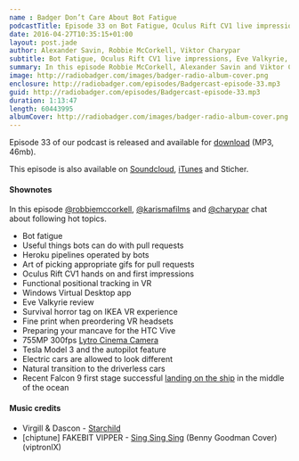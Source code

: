 ```yaml
---
name : Badger Don’t Care About Bot Fatigue
podcastTitle: Episode 33 on Bot Fatigue, Oculus Rift CV1 live impressions, Eve Valkyrie, 755Mpx Lytro Cinema Camera, rocket landing on the ship
date: 2016-04-27T10:35:15+01:00
layout: post.jade
author: Alexander Savin, Robbie McCorkell, Viktor Charypar
subtitle: Bot Fatigue, Oculus Rift CV1 live impressions, Eve Valkyrie, 755Mpx 300fps Lytro Cinema Camera, Tesla Mode 3 autopilot, transition to the driverless cars, Falcon 9 first stage landing on the ship. More details and links with shownotes can be found on our site http://www.radiobadger.com
summary: In this episode Robbie McCorkell, Alexander Savin and Viktor Charypar chat on bot Fatigue, Oculus Rift CV1 live impressions, Eve Valkyrie, 755Mpx 300fps Lytro Cinema Camera, Tesla Mode 3 autopilot, transition to the driverless cars, Falcon 9 first stage landing on the ship. More details and links with shownotes can be found on our site http://www.radiobadger.com This episode is once again recorded in a cozy shed next to the Old Street roundabout in London.
image: http://radiobadger.com/images/badger-radio-album-cover.png
enclosure: http://radiobadger.com/episodes/Badgercast-episode-33.mp3
guid: http://radiobadger.com/episodes/Badgercast-episode-33.mp3
duration: 1:13:47
length: 60443995
albumCover: http://radiobadger.com/images/badger-radio-album-cover.png
---
```


Episode 33 of our podcast is released and available for [download](http://radiobadger.com/episodes/Badgercast-episode-33.mp3) (MP3, 46mb).

This episode is also available on [Soundcloud](https://soundcloud.com/radiobadger/radio-badger-episode-33), [iTunes](https://itunes.apple.com/gb/podcast/radio-badger-tech-podcast/id918884643?mt=2) and Sticher.

#### Shownotes

In this episode [@robbiemccorkell](https://twitter.com/robbiemccorkell), [@karismafilms](https://twitter.com/karismafilms) and [@charypar](https://twitter.com/charypar) chat about following hot topics.

* Bot fatigue
* Useful things bots can do with pull requests
* Heroku pipelines operated by bots
* Art of picking appropriate gifs for pull requests
* Oculus Rift CV1 hands on and first impressions
* Functional positional tracking in VR
* Windows Virtual Desktop app
* Eve Valkyrie review
* Survival horror tag on IKEA VR experience
* Fine print when preordering VR headsets
* Preparing your mancave for the HTC Vive
* 755MP 300fps [Lytro Cinema Camera](http://petapixel.com/2016/04/12/lytros-new-755mp-300fps-cinema-camera-wants-kill-green-screen/)
* Tesla Model 3 and the autopilot feature
* Electric cars are allowed to look different
* Natural transition to the driverless cars
* Recent Falcon 9 first stage successful [landing on the ship](https://www.youtube.com/watch?v=sYmQQn_ZSys) in the middle of the ocean

#### Music credits

* Virgill & Dascon - [Starchild](https://soundcloud.com/virgill/virgill-dascon-starchild)
* [chiptune] FAKEBIT VIPPER - [Sing Sing Sing](https://soundcloud.com/odaxelagnia-2/chiptune-fakebit-vipper-sing-sing-sing-benny-goodman-cover-viptronix) (Benny Goodman Cover) (viptronIX)
